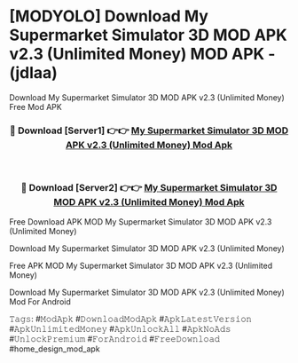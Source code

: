 # [MODYOLO] Download My Supermarket Simulator 3D MOD APK v2.3 (Unlimited Money) MOD APK - (jdlaa)
Download My Supermarket Simulator 3D MOD APK v2.3 (Unlimited Money) Free Mod APK

<div align="center">
<h3>🔴 Download [Server1] 👉👉 <a href="https://apk-comot.site?title=My_Supermarket_Simulator_3D_MOD_APK_v2.3_(Unlimited_Money)">My Supermarket Simulator 3D MOD APK v2.3 (Unlimited Money) Mod Apk</a></h3><br>

<h3>🔴 Download [Server2] 👉👉 <a href="https://apk-comot.site?title=My_Supermarket_Simulator_3D_MOD_APK_v2.3_(Unlimited_Money)">My Supermarket Simulator 3D MOD APK v2.3 (Unlimited Money) Mod Apk</a></h3>
</div>


Free Download APK MOD My Supermarket Simulator 3D MOD APK v2.3 (Unlimited Money)

Download My Supermarket Simulator 3D MOD APK v2.3 (Unlimited Money) 

Free APK MOD My Supermarket Simulator 3D MOD APK v2.3 (Unlimited Money) 

Download My Supermarket Simulator 3D MOD APK v2.3 (Unlimited Money) Mod For Android

𝚃𝚊𝚐𝚜: #𝙼𝚘𝚍𝙰𝚙𝚔 #𝙳𝚘𝚠𝚗𝚕𝚘𝚊𝚍𝙼𝚘𝚍𝙰𝚙𝚔 #𝙰𝚙𝚔𝙻𝚊𝚝𝚎𝚜𝚝𝚅𝚎𝚛𝚜𝚒𝚘𝚗 #𝙰𝚙𝚔𝚄𝚗𝚕𝚒𝚖𝚒𝚝𝚎𝚍𝙼𝚘𝚗𝚎𝚢 #𝙰𝚙𝚔𝚄𝚗𝚕𝚘𝚌𝚔𝙰𝚕𝚕 #𝙰𝚙𝚔𝙽𝚘𝙰𝚍𝚜 #𝚄𝚗𝚕𝚘𝚌𝚔𝙿𝚛𝚎𝚖𝚒𝚞𝚖 #𝙵𝚘𝚛𝙰𝚗𝚍𝚛𝚘𝚒𝚍 #𝙵𝚛𝚎𝚎𝙳𝚘𝚠𝚗𝚕𝚘𝚊𝚍 #home_design_mod_apk